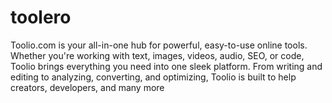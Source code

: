 # toolero
Toolio.com is your all-in-one hub for powerful, easy-to-use online tools. Whether you're working with text, images, videos, audio, SEO, or code, Toolio brings everything you need into one sleek platform. From writing and editing to analyzing, converting, and optimizing, Toolio is built to help creators, developers, and many more
